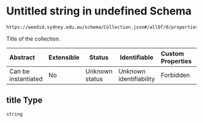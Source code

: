 # Untitled string in undefined Schema

```txt
https://weedid.sydney.edu.au/schema/Collection.json#/allOf/0/properties/title
```

Title of the collection.


| Abstract            | Extensible | Status         | Identifiable            | Custom Properties | Additional Properties | Access Restrictions | Defined In                                                                |
| :------------------ | ---------- | -------------- | ----------------------- | :---------------- | --------------------- | ------------------- | ------------------------------------------------------------------------- |
| Can be instantiated | No         | Unknown status | Unknown identifiability | Forbidden         | Allowed               | none                | [Collection.schema.json\*](Collection.schema.json "open original schema") |

## title Type

`string`
